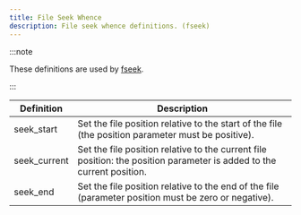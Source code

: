 ```yaml
---
title: File Seek Whence
description: File seek whence definitions. (fseek)
---
```


:::note

These definitions are used by [fseek](../functions/fseek).

:::

| Definition   | Description                                                                                                           |
| ------------ | --------------------------------------------------------------------------------------------------------------------- |
| seek_start   | Set the file position relative to the start of the file (the position parameter must be positive).                    |
| seek_current | Set the file position relative to the current file position: the position parameter is added to the current position. |
| seek_end     | Set the file position relative to the end of the file (parameter position must be zero or negative).                  |
